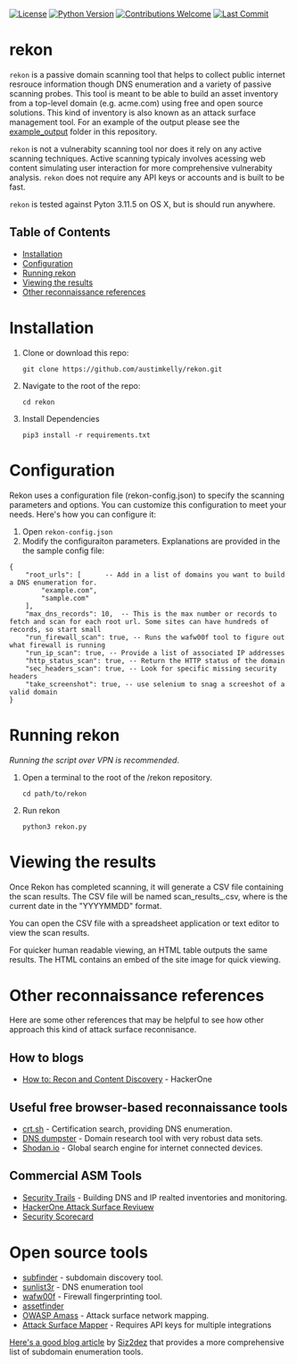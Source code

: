 [![License](https://img.shields.io/badge/License-MIT-blue.svg)](https://opensource.org/licenses/MIT)
[![Python Version](https://img.shields.io/badge/Python-3.11.5-blue.svg)](https://www.python.org/downloads/release/python-3115/)
[![Contributions Welcome](https://img.shields.io/badge/Contributions-Welcome-brightgreen.svg)](CONTRIBUTING.md)
[![Last Commit](https://img.shields.io/github/last-commit/austimkelly/rekon.svg)](https://github.com/austimkelly/rekon/commits/main)

# rekon
`rekon` is a passive domain scanning tool that helps to collect public internet resrouce information though DNS enumeration and a variety of passive scanning probes. This tool is meant to be able to build an asset inventory from a top-level domain (e.g. acme.com) using free and open source solutions. This kind of inventory is also known as an attack surface management tool. For an example of the output please see the [example_output](./example_output/) folder in this repository.

`rekon` is not a vulnerabity scanning tool nor does it rely on any active scanning techniques. Active scanning typicaly involves acessing web content simulating user interaction for more comprehensive vulnerabity analysis. `rekon` does not require any API keys or accounts and is built to be fast.

`rekon` is tested against Pyton 3.11.5 on OS X, but is should run anywhere.

## Table of Contents
- [Installation](#installation)
- [Configuration](#configuration)
- [Running rekon](#running-rekon)
- [Viewing the results](#viewing-the-results)
- [Other reconnaissance references](#other-reconnaissance-references)

# Installation

1. Clone or download this repo:
    
    `git clone https://github.com/austimkelly/rekon.git`

1. Navigate to the root of the repo:

    `cd rekon`

1. Install Dependencies

    `pip3 install -r requirements.txt`

# Configuration

Rekon uses a configuration file (rekon-config.json) to specify the scanning parameters and options. You can customize this configuration to meet your needs. Here's how you can configure it:

1. Open `rekon-config.json`
1. Modify the  configuraiton parameters. Explanations are provided in the the sample config file:

```
{
    "root_urls": [      -- Add in a list of domains you want to build a DNS enumeration for.
        "example.com",
        "sample.com"
    ],
    "max_dns_records": 10,  -- This is the max number or records to fetch and scan for each root url. Some sites can have hundreds of records, so start small
    "run_firewall_scan": true, -- Runs the wafw00f tool to figure out what firewall is running
    "run_ip_scan": true, -- Provide a list of associated IP addresses
    "http_status_scan": true, -- Return the HTTP status of the domain
    "sec_headers_scan": true, -- Look for specific missing security headers
    "take_screenshot": true, -- use selenium to snag a screeshot of a valid domain
}
```

# Running rekon

_Running the script over VPN is recommended_.

1. Open a terminal to the root of the /rekon repository.

    `cd path/to/rekon`

1. Run rekon

    `python3 rekon.py`

# Viewing the results

Once Rekon has completed scanning, it will generate a CSV file containing the scan results. The CSV file will be named scan_results_<date>.csv, where <date> is the current date in the "YYYYMMDD" format.

You can open the CSV file with a spreadsheet application or text editor to view the scan results.

For quicker human readable viewing, an HTML table outputs the same results. The HTML contains an embed of the site image for quick viewing.

# Other reconnaissance references

Here are some other references that may be helpful to see how other approach this kind of attack surface reconnisance. 

## How to blogs

* [How to: Recon and Content Discovery](https://www.hackerone.com/ethical-hacker/how-recon-and-content-discovery) - HackerOne


## Useful free browser-based reconnaissance tools

* [crt.sh](https://crt.sh/) -  Certification search, providing DNS enumeration.
* [DNS dumpster](https://dnsdumpster.com/) - Domain research tool with very robust data sets.
* [Shodan.io](https://www.shodan.io/) - Global search engine for internet connected devices.

## Commercial ASM Tools

* [Security Trails](https://securitytrails.com/) - Building DNS and IP realted inventories and monitoring.
* [HackerOne Attack Surface Reviuew](https://www.hackerone.com/attack-surface-review)
* [Security Scorecard](https://securityscorecard.com/solutions/enterprise-risk-management/)

# Open source tools

* [subfinder](https://github.com/projectdiscovery/subfinder) - subdomain discovery tool.
* [sunlist3r](https://github.com/aboul3la/Sublist3r) - DNS enumeration tool
* [wafw00f](https://github.com/EnableSecurity/wafw00f) - Firewall fingerprinting tool.
* [assetfinder](https://github.com/tomnomnom/assetfinder)
* [OWASP Amass](https://github.com/owasp-amass/amass) - Attack surface network mapping.
* [Attack Surface Mapper](https://github.com/superhedgy/AttackSurfaceMapper) - Requires API keys for multiple integrations

[Here's a good blog article](https://blog.yeswehack.com/yeswerhackers/subdomains-tools-review-full-detailed-comparison/) by [Siz2dez](https://twitter.com/Six2dez1) that provides a more comprehensive list of subdomain enumeration tools.